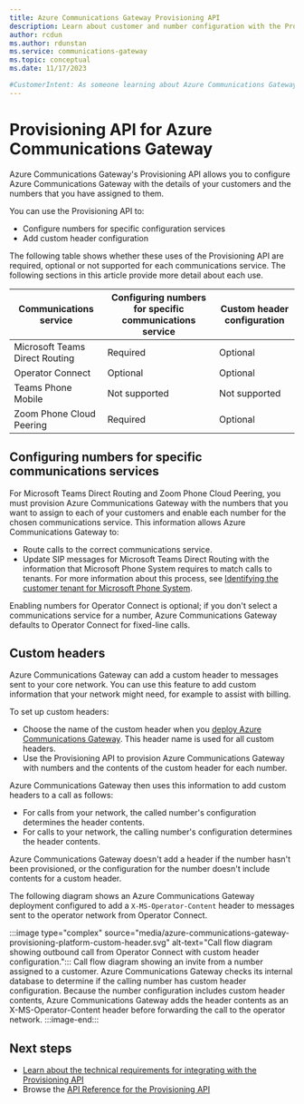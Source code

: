 ```yaml
---
title: Azure Communications Gateway Provisioning API
description: Learn about customer and number configuration with the Provisioning API with Azure Communications Gateway.
author: rcdun
ms.author: rdunstan
ms.service: communications-gateway
ms.topic: conceptual
ms.date: 11/17/2023

#CustomerIntent: As someone learning about Azure Communications Gateway, I want to understand the Provisioning Platform, so that I know whether I need to integrate with it
---
```


# Provisioning API for Azure Communications Gateway

Azure Communications Gateway's Provisioning API allows you to configure Azure Communications Gateway with the details of your customers and the numbers that you have assigned to them.

You can use the Provisioning API to:
- Configure numbers for specific configuration services
- Add custom header configuration

The following table shows whether these uses of the Provisioning API are required, optional or not supported for each communications service. The following sections in this article provide more detail about each use.

|Communications service | Configuring numbers for specific communications service | Custom header configuration |
|---|---|---|
|Microsoft Teams Direct Routing |Required| Optional |
|Operator Connect|Optional|Optional|
|Teams Phone Mobile|Not supported|Not supported|
|Zoom Phone Cloud Peering |Required | Optional |

## Configuring numbers for specific communications services

For Microsoft Teams Direct Routing and Zoom Phone Cloud Peering, you must provision Azure Communications Gateway with the numbers that you want to assign to each of your customers and enable each number for the chosen communications service. This information allows Azure Communications Gateway to:

- Route calls to the correct communications service.
- Update SIP messages for Microsoft Teams Direct Routing with the information that Microsoft Phone System requires to match calls to tenants. For more information about this process, see [Identifying the customer tenant for Microsoft Phone System](interoperability-teams-direct-routing.md#identifying-the-customer-tenant-for-microsoft-phone-system).

Enabling numbers for Operator Connect is optional; if you don't select a communications service for a number, Azure Communications Gateway defaults to Operator Connect for fixed-line calls.

## Custom headers

Azure Communications Gateway can add a custom header to messages sent to your core network. You can use this feature to add custom information that your network might need, for example to assist with billing.

To set up custom headers:

- Choose the name of the custom header when you [deploy Azure Communications Gateway](deploy.md). This header name is used for all custom headers.
- Use the Provisioning API to provision Azure Communications Gateway with numbers and the contents of the custom header for each number.

Azure Communications Gateway then uses this information to add custom headers to a call as follows:

- For calls from your network, the called number's configuration determines the header contents.
- For calls to your network, the calling number's configuration determines the header contents.

Azure Communications Gateway doesn't add a header if the number hasn't been provisioned, or the configuration for the number doesn't include contents for a custom header.

The following diagram shows an Azure Communications Gateway deployment configured to add a `X-MS-Operator-Content` header to messages sent to the operator network from Operator Connect.

:::image type="complex" source="media/azure-communications-gateway-provisioning-platform-custom-header.svg" alt-text="Call flow diagram showing outbound call from Operator Connect with custom header configuration.":::
    Call flow diagram showing an invite from a number assigned to a customer. Azure Communications Gateway checks its internal database to determine if the calling number has custom header configuration. Because the number configuration includes custom header contents, Azure Communications Gateway adds the header contents as an X-MS-Operator-Content header before forwarding the call to the operator network.
:::image-end:::

## Next steps

- [Learn about the technical requirements for integrating with the Provisioning API](integrate-with-provisioning-api.md)
- Browse the [API Reference for the Provisioning API](/rest/api/voiceservices)

